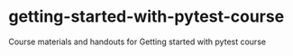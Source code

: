 # getting-started-with-pytest-course
 Course materials and handouts for Getting started with pytest course 
